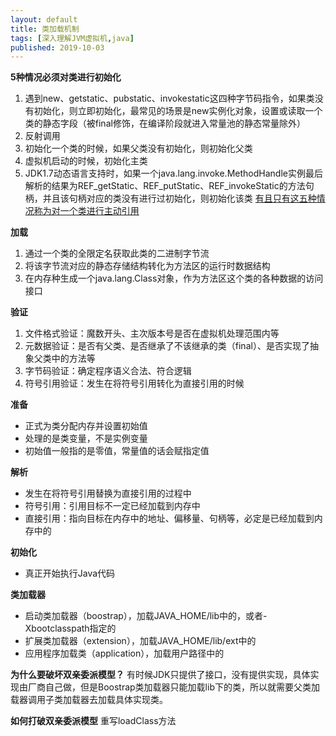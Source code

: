 ```yaml
---
layout: default
title: 类加载机制
tags: [深入理解JVM虚拟机,java]
published: 2019-10-03
---
```

**5种情况必须对类进行初始化**

 1. 遇到new、getstatic、pubstatic、invokestatic这四种字节码指令，如果类没有初始化，则立即初始化，最常见的场景是new实例化对象，设置或读取一个类的静态字段（被final修饰，在编译阶段就进入常量池的静态常量除外）
 2. 反射调用
 3. 初始化一个类的时候，如果父类没有初始化，则初始化父类
 4. 虚拟机启动的时候，初始化主类
 5. JDK1.7动态语言支持时，如果一个java.lang.invoke.MethodHandle实例最后解析的结果为REF_getStatic、REF_putStatic、REF_invokeStatic的方法句柄，并且该句柄对应的类没有进行过初始化，则初始化该类
<u>有且只有这五种情况称为对一个类进行主动引用</u>

**加载**

 1. 通过一个类的全限定名获取此类的二进制字节流
 2. 将该字节流对应的静态存储结构转化为方法区的运行时数据结构
 3. 在内存种生成一个java.lang.Class对象，作为方法区这个类的各种数据的访问接口

**验证**

 1. 文件格式验证：魔数开头、主次版本号是否在虚拟机处理范围内等
 2. 元数据验证：是否有父类、是否继承了不该继承的类（final）、是否实现了抽象父类中的方法等
 3. 字节码验证：确定程序语义合法、符合逻辑
 4. 符号引用验证：发生在将符号引用转化为直接引用的时候

**准备**

 - 正式为类分配内存并设置初始值
 - 处理的是类变量，不是实例变量
 - 初始值一般指的是零值，常量值的话会赋指定值

**解析**

 - 发生在将符号引用替换为直接引用的过程中
 - 符号引用：引用目标不一定已经加载到内存中
 - 直接引用：指向目标在内存中的地址、偏移量、句柄等，必定是已经加载到内存中的

**初始化**

 - 真正开始执行Java代码

**类加载器**

 - 启动类加载器（boostrap），加载JAVA_HOME/lib中的，或者-Xbootclasspath指定的
 - 扩展类加载器（extension），加载JAVA_HOME/lib/ext中的
 - 应用程序加载类（application），加载用户路径中的

**为什么要破坏双亲委派模型？**
有时候JDK只提供了接口，没有提供实现，具体实现由厂商自己做，但是Boostrap类加载器只能加载lib下的类，所以就需要父类加载器调用子类加载器去加载具体实现类。

**如何打破双亲委派模型**
重写loadClass方法